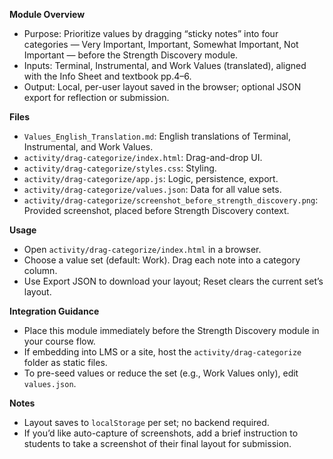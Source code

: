 **Module Overview**
- Purpose: Prioritize values by dragging “sticky notes” into four categories — Very Important, Important, Somewhat Important, Not Important — before the Strength Discovery module.
- Inputs: Terminal, Instrumental, and Work Values (translated), aligned with the Info Sheet and textbook pp.4–6.
- Output: Local, per-user layout saved in the browser; optional JSON export for reflection or submission.

**Files**
- `Values_English_Translation.md`: English translations of Terminal, Instrumental, and Work Values.
- `activity/drag-categorize/index.html`: Drag-and-drop UI.
- `activity/drag-categorize/styles.css`: Styling.
- `activity/drag-categorize/app.js`: Logic, persistence, export.
- `activity/drag-categorize/values.json`: Data for all value sets.
- `activity/drag-categorize/screenshot_before_strength_discovery.png`: Provided screenshot, placed before Strength Discovery context.

**Usage**
- Open `activity/drag-categorize/index.html` in a browser.
- Choose a value set (default: Work). Drag each note into a category column.
- Use Export JSON to download your layout; Reset clears the current set’s layout.

**Integration Guidance**
- Place this module immediately before the Strength Discovery module in your course flow.
- If embedding into LMS or a site, host the `activity/drag-categorize` folder as static files.
- To pre-seed values or reduce the set (e.g., Work Values only), edit `values.json`.

**Notes**
- Layout saves to `localStorage` per set; no backend required.
- If you’d like auto-capture of screenshots, add a brief instruction to students to take a screenshot of their final layout for submission.

